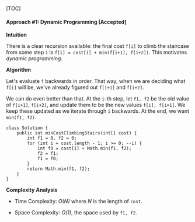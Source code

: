 [TOC]

#### Approach #1: Dynamic Programming [Accepted]

**Intuition**

There is a clear recursion available: the final cost `f[i]` to climb the staircase from some step `i` is `f[i] = cost[i] + min(f[i+1], f[i+2])`.  This motivates *dynamic programming*.

**Algorithm**

Let's evaluate `f` backwards in order.  That way, when we are deciding what `f[i]` will be, we've already figured out `f[i+1]` and `f[i+2]`.

We can do even better than that.  At the `i`-th step, let `f1, f2` be the old value of `f[i+1]`, `f[i+2]`, and update them to be the new values `f[i], f[i+1]`.  We keep these updated as we iterate through `i` backwards.  At the end, we want `min(f1, f2)`.

```
class Solution {
    public int minCostClimbingStairs(int[] cost) {
        int f1 = 0, f2 = 0;
        for (int i = cost.length - 1; i >= 0; --i) {
            int f0 = cost[i] + Math.min(f1, f2);
            f2 = f1;
            f1 = f0;
        }
        return Math.min(f1, f2);
    }
}
```

**Complexity Analysis**

* Time Complexity: *O(N)* where *N* is the length of `cost`.

* Space Complexity: *O(1)*, the space used by `f1, f2`.